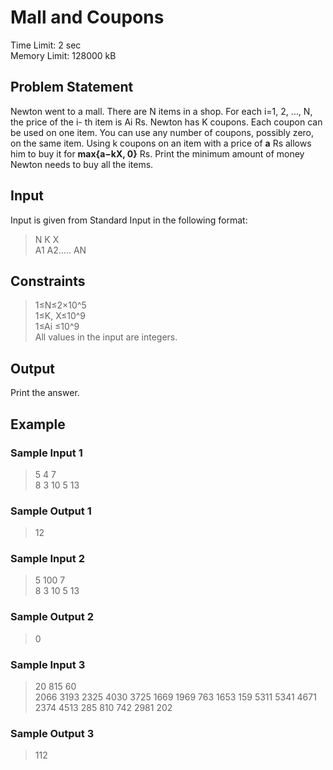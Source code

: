 # Mall and Coupons
Time Limit: 2 sec <br>
Memory Limit: 128000 kB

## Problem Statement
Newton went to a mall. There are N items in a shop. For each i=1, 2, …, N, the price of the i- th item is Ai Rs. Newton has K coupons. Each coupon can be used on one item. You can use any number of coupons, possibly zero, on the same item. Using k coupons on an item with a price of **a** Rs allows him to buy it for **max{a−kX, 0}** Rs.
Print the minimum amount of money Newton needs to buy all the items.
## Input
Input is given from Standard Input in the following format:
> N K X <br>
> A1 A2..... AN

## Constraints
> 1≤N≤2×10^5 <br>
> 1≤K, X≤10^9 <br>
> 1≤Ai ≤10^9 <br>
All values in the input are integers.

## Output
Print the answer.

## Example
### Sample Input 1
> 5 4 7 <br>
> 8 3 10 5 13

### Sample Output 1
> 12

### Sample Input 2
> 5 100 7 <br>
> 8 3 10 5 13

### Sample Output 2
> 0

### Sample Input 3
> 20 815 60<br>
> 2066 3193 2325 4030 3725 1669 1969 763 1653 159 5311 5341 4671 2374 4513 285 810 742 2981 202

### Sample Output 3
> 112
